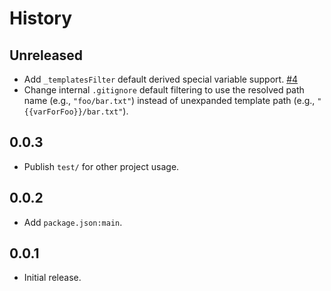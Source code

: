 History
=======

## Unreleased

* Add `_templatesFilter` default derived special variable support.
  [#4](https://github.com/FormidableLabs/denim/issues/4)
* Change internal `.gitignore` default filtering to use the resolved path name
  (e.g., `"foo/bar.txt"`) instead of unexpanded template path (e.g.,
  `"{{varForFoo}}/bar.txt"`).

## 0.0.3

* Publish `test/` for other project usage.

## 0.0.2

* Add `package.json:main`.

## 0.0.1

* Initial release.

[@ryan-roemer]: https://github.com/ryan-roemer
